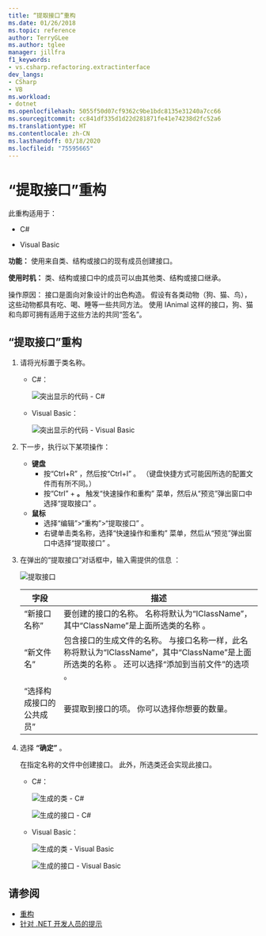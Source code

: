 ```yaml
---
title: “提取接口”重构
ms.date: 01/26/2018
ms.topic: reference
author: TerryGLee
ms.author: tglee
manager: jillfra
f1_keywords:
- vs.csharp.refactoring.extractinterface
dev_langs:
- CSharp
- VB
ms.workload:
- dotnet
ms.openlocfilehash: 5055f50d07cf9362c9be1bdc8135e31240a7cc66
ms.sourcegitcommit: cc841df335d1d22d281871fe41e74238d2fc52a6
ms.translationtype: HT
ms.contentlocale: zh-CN
ms.lasthandoff: 03/18/2020
ms.locfileid: "75595665"
---
```

# <a name="extract-an-interface-refactoring"></a>“提取接口”重构

此重构适用于：

- C#

- Visual Basic

**功能：** 使用来自类、结构或接口的现有成员创建接口。

**使用时机：** 类、结构或接口中的成员可以由其他类、结构或接口继承。

操作原因：  接口是面向对象设计的出色构造。 假设有各类动物（狗、猫、鸟），这些动物都具有吃、喝、睡等一些共同方法。 使用 IAnimal 这样的接口，狗、猫和鸟即可拥有适用于这些方法的共同“签名”。

## <a name="extract-an-interface-refactoring"></a>“提取接口”重构

1. 请将光标置于类名称。

   - C#：

       ![突出显示的代码 - C#](media/extractinterface-highlight-cs.png)

   - Visual Basic：

       ![突出显示的代码 - Visual Basic](media/extractinterface-highlight-vb.png)

2. 下一步，执行以下某项操作：

   - **键盘**
      - 按“Ctrl+R”  ，然后按“Ctrl+I”  。 （键盘快捷方式可能因所选的配置文件而有所不同。）
      - 按“Ctrl”  + **。** 触发“快速操作和重构”  菜单，然后从“预览”弹出窗口中选择“提取接口”  。
   - **鼠标**
      - 选择“编辑”>“重构”>“提取接口”  。
      - 右键单击类名称，选择“快速操作和重构”  菜单，然后从“预览”弹出窗口中选择“提取接口”  。

3. 在弹出的“提取接口”对话框中，输入需提供的信息  ：

   ![提取接口](media/extractinterface-dialog-same-file.png)

   | 字段 | 描述 |
   | - | - |
   | “新接口名称”  | 要创建的接口的名称。 名称将默认为“IClassName”，其中“ClassName”是上面所选类的名称   。 |
   | “新文件名”  | 包含接口的生成文件的名称。 与接口名称一样，此名称将默认为“IClassName”，其中“ClassName”是上面所选类的名称   。 还可以选择“添加到当前文件”的选项  。 |
   | “选择构成接口的公共成员”  | 要提取到接口的项。 你可以选择你想要的数量。 |

4. 选择 **“确定”** 。

   在指定名称的文件中创建接口。 此外，所选类还会实现此接口。

   - C#：

      ![生成的类 - C#](media/extractinterface-class-cs.png)

      ![生成的接口 - C#](media/extractinterface-interface-cs.png)

   - Visual Basic：

      ![生成的类 - Visual Basic](media/extractinterface-class-vb.png)

      ![生成的接口 - Visual Basic](media/extractinterface-interface-vb.png)

## <a name="see-also"></a>请参阅

- [重构](../refactoring-in-visual-studio.md)
- [针对 .NET 开发人员的提示](../csharp-developer-productivity.md)
